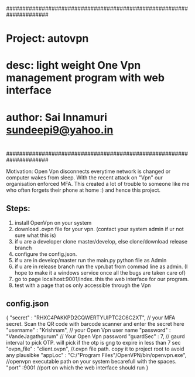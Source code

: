 #####################################################################
# Project: autovpn
# desc: light weight One Vpn management program with web interface
# author: Sai Innamuri <sundeepi9@yahoo.in>
# 
#####################################################################

Motivation: 
Open Vpn disconnects everytime network is changed or computer wakes from sleep.
With the recent attack on "Vpn" our organisation enforced MFA. This created a 
lot of trouble to someone like me who often forgets their phone at home :) and 
hence this project.

Steps: 
-------
1. install OpenVpn on your system
2. download .ovpn file for your vpn. (contact your system admin if ur not sure what this is)
3. if u are a developer clone master/develop, else clone/download release branch
4. configure the config.json. 
5. if u are in develop/master run the main.py python file as Admin
6. if u are in release branch run the vpn.bat from commad line as admin. 
	(I hope to make it a windows service once all the bugs are taken care of)
7. go to page localhost:9001/index. this the web interface for our program.
8. test with a page that os only accessible through the Vpn

config.json 
------------
{
  "secret"     : "RHXC4PAKKPD2CQWERTYUIPTC2C6C2XT", // your MFA secret. Scan the QR 
														code with barcode scanner 
														and enter the secret here
  "username"   : "Krishnam",                        // your Open Vpn user name
  "password"   : "VandeJagathgurum"                 // Your Open Vpn password
  "guardSec"   : 7,									// gaurd interval to pick OTP. 
														will pick if the otp is gng 
														to expire in less than 7 sec
  "ovpn_file"  : "client.ovpn",                     //.ovpn file path. copy it to project 
														root to avoid any plausibke
  "appLoc"     : "C:/\"Program Files\"/OpenVPN/bin/openvpn.exe",
												    //openvpn executable path on your system
													   becarefull with the spaces. 
  "port"       :9001                                //port on which the web interface should run
}